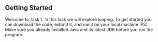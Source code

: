 ## Getting Started

Welcome to Task 1. In this task we will explore looping. To get started you can download the code, extract it, and run it on your local machine. PS: Make sure you already installed Java and its latest JDK before you run the program.
